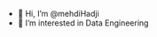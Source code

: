 - 👋 Hi, I’m @mehdiHadji
- 👀 I’m interested in Data Engineering

<!---
mehdiHadji/mehdiHadji is a ✨ special ✨ repository because its `README.md` (this file) appears on your GitHub profile.
You can click the Preview link to take a look at your changes.
--->
